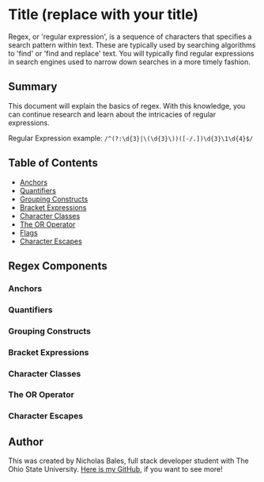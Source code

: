 # Title (replace with your title)

Regex, or 'regular expression', is a sequence of characters that specifies a search pattern within text. These are typically used by searching algorithms to 'find' or 'find and replace' text. You will typically find regular expressions in search engines used to narrow down searches in a more timely fashion.

## Summary

This document will explain the basics of regex. With this knowledge, you can continue research and learn about the intricacies of regular expressions. 

Regular Expression example: `/^(?:\d{3}|\(\d{3}\))([-/.])\d{3}\1\d{4}$/`

## Table of Contents

- [Anchors](#anchors)
- [Quantifiers](#quantifiers)
- [Grouping Constructs](#grouping-constructs)
- [Bracket Expressions](#bracket-expressions)
- [Character Classes](#character-classes)
- [The OR Operator](#the-or-operator)
- [Flags](#flags)
- [Character Escapes](#character-escapes)

## Regex Components

### Anchors


### Quantifiers


### Grouping Constructs


### Bracket Expressions


### Character Classes


### The OR Operator


### Character Escapes


## Author

This was created by Nicholas Bales, full stack developer student with The Ohio State University. 
[Here is my GitHub](https://github.com/chaoskills08?tab=repositories), if you want to see more!
